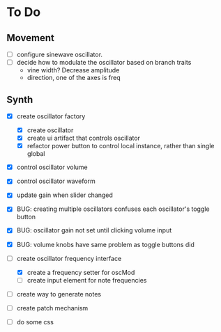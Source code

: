 # To Do

## Movement

- [ ] configure sinewave oscillator.
- [ ] decide how to modulate the oscillator based on branch traits
  - vine width? Decrease amplitude
  - direction, one of the axes is freq

## Synth

- [x] create oscillator factory
  - [x] create oscillator
  - [x] create ui artifact that controls oscillator
  - [x] refactor power button to control local instance, rather than single global
- [x] control oscillator volume
- [x] control oscillator waveform
- [x] update gain when slider changed
- [x] BUG: creating multiple oscillators confuses each oscillator's toggle button
- [x] BUG: oscillator gain not set until clicking volume input
- [x] BUG: volume knobs have same problem as toggle buttons did
- [ ] create oscillator frequency interface
  - [x] create a frequency setter for oscMod
  - [ ] create input element for note frequencies

- [ ] create way to generate notes



- [ ] create patch mechanism

- [ ] do some css
